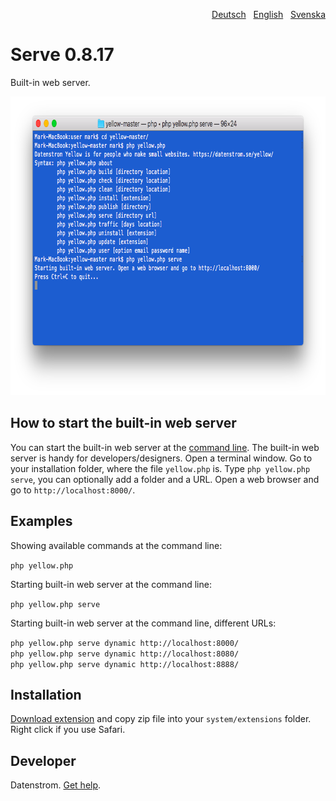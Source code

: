 <p align="right"><a href="README-de.md">Deutsch</a> &nbsp; <a href="README.md">English</a> &nbsp; <a href="README-sv.md">Svenska</a></p>

# Serve 0.8.17

Built-in web server.

<p align="center"><img src="serve-screenshot.png?raw=true" width="794" height="478" alt="Screenshot"></p>

## How to start the built-in web server

You can start the built-in web server at the [command line](https://github.com/datenstrom/yellow-extensions/tree/master/source/command). The built-in web server is handy for developers/designers. Open a terminal window. Go to your installation folder, where the file `yellow.php` is. Type `php yellow.php serve`, you can optionally add a folder and a URL. Open a web browser and go to `http://localhost:8000/`.

## Examples

Showing available commands at the command line:

`php yellow.php`

Starting built-in web server at the command line:

`php yellow.php serve`  

Starting built-in web server at the command line, different URLs:

`php yellow.php serve dynamic http://localhost:8000/`  
`php yellow.php serve dynamic http://localhost:8080/`  
`php yellow.php serve dynamic http://localhost:8888/`  

## Installation

[Download extension](https://github.com/datenstrom/yellow-extensions/raw/master/zip/serve.zip) and copy zip file into your `system/extensions` folder. Right click if you use Safari.

## Developer

Datenstrom. [Get help](https://datenstrom.se/yellow/help/).
